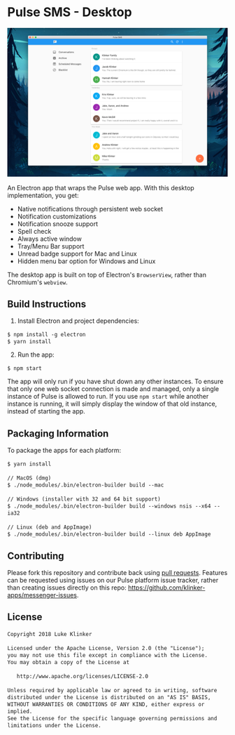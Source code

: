 # Pulse SMS - Desktop

![preview](artwork/preview.png)

An Electron app that wraps the Pulse web app. With this desktop implementation, you get:

* Native notifications through persistent web socket
* Notification customizations
* Notification snooze support
* Spell check
* Always active window
* Tray/Menu Bar support
* Unread badge support for Mac and Linux
* Hidden menu bar option for Windows and Linux

The desktop app is built on top of Electron's `BrowserView`, rather than Chromium's `webview`.

## Build Instructions

1. Install Electron and project dependencies:

```
$ npm install -g electron
$ yarn install
```

2. Run the app:

```
$ npm start
```

The app will only run if you have shut down any other instances. To ensure that only one web socket connection is made and managed, only a single instance of Pulse is allowed to run. If you use `npm start` while another instance is running, it will simply display the window of that old instance, instead of starting the app.

## Packaging Information

To package the apps for each platform:

```
$ yarn install

// MacOS (dmg)
$ ./node_modules/.bin/electron-builder build --mac

// Windows (installer with 32 and 64 bit support)
$ ./node_modules/.bin/electron-builder build --windows nsis --x64 --ia32

// Linux (deb and AppImage)
$ ./node_modules/.bin/electron-builder build --linux deb AppImage
```

## Contributing

Please fork this repository and contribute back using [pull requests](https://github.com/klinker-apps/messenger-desktop/pulls). Features can be requested using issues on our Pulse platform issue tracker, rather than creating issues directly on this repo: https://github.com/klinker-apps/messenger-issues.

## License

    Copyright 2018 Luke Klinker

    Licensed under the Apache License, Version 2.0 (the "License");
    you may not use this file except in compliance with the License.
    You may obtain a copy of the License at

       http://www.apache.org/licenses/LICENSE-2.0

    Unless required by applicable law or agreed to in writing, software
    distributed under the License is distributed on an "AS IS" BASIS,
    WITHOUT WARRANTIES OR CONDITIONS OF ANY KIND, either express or implied.
    See the License for the specific language governing permissions and
    limitations under the License.
